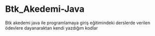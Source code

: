# Btk_Akedemi-Java
Btk akedemi java ile programlamaya giriş eğitimindeki derslerde verilen ödevlere dayanaraktan kendi yazdığım kodlar
